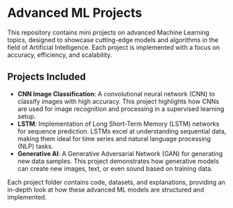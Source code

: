 <h1>Advanced ML Projects</h1>

<p>This repository contains mini projects on advanced Machine Learning topics, designed to showcase cutting-edge models and algorithms in the field of Artificial Intelligence. Each project is implemented with a focus on accuracy, efficiency, and scalability.</p>

<h2>Projects Included</h2>

<ul>
  <li><strong>CNN Image Classification</strong>: A convolutional neural network (CNN) to classify images with high accuracy. This project highlights how CNNs are used for image recognition and processing in a supervised learning setup.</li>
  <li><strong>LSTM</strong>: Implementation of Long Short-Term Memory (LSTM) networks for sequence prediction. LSTMs excel at understanding sequential data, making them ideal for time series and natural language processing (NLP) tasks.</li>
  <li><strong>Generative AI</strong>: A Generative Adversarial Network (GAN) for generating new data samples. This project demonstrates how generative models can create new images, text, or even sound based on training data.</li>
</ul>

<p>Each project folder contains code, datasets, and explanations, providing an in-depth look at how these advanced ML models are structured and implemented.</p>
